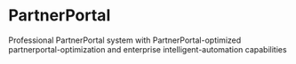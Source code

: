 # PartnerPortal
Professional PartnerPortal system with PartnerPortal-optimized partnerportal-optimization and enterprise intelligent-automation capabilities
